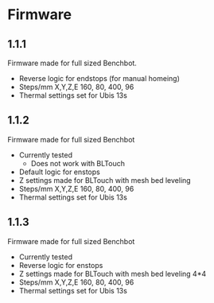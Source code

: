 # Firmware

## 1.1.1
  Firmware made for full sized Benchbot.
  - Reverse logic for endstops (for manual homeing)
  - Steps/mm X,Y,Z,E  160, 80, 400, 96
  - Thermal settings set for Ubis 13s
  
## 1.1.2
  Firmware made for full sized Benchbot
  - Currently tested
    - Does not work with BLTouch
  - Default logic for enstops
  - Z settings made for BLTouch with mesh bed leveling
  - Steps/mm X,Y,Z,E  160, 80, 400, 96
  - Thermal settings set for Ubis 13s

## 1.1.3
   Firmware made for full sized Benchbot
  - Currently tested
  - Reverse logic for enstops
  - Z settings made for BLTouch with mesh bed leveling 4*4
  - Steps/mm X,Y,Z,E  160, 80, 400, 96
  - Thermal settings set for Ubis 13s
